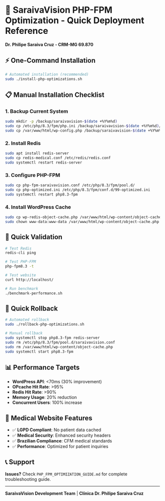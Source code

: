 # 🚀 SaraivaVision PHP-FPM Optimization - Quick Deployment Reference

**Dr. Philipe Saraiva Cruz - CRM-MG 69.870**

## ⚡ One-Command Installation

```bash
# Automated installation (recommended)
sudo ./install-php-optimizations.sh
```

## 📋 Manual Installation Checklist

### 1. Backup Current System
```bash
sudo mkdir -p /backup/saraivavision-$(date +%Y%m%d)
sudo cp /etc/php/8.3/fpm/php.ini /backup/saraivavision-$(date +%Y%m%d)/
sudo cp /var/www/html/wp-config.php /backup/saraivavision-$(date +%Y%m%d)/
```

### 2. Install Redis
```bash
sudo apt install redis-server
sudo cp redis-medical.conf /etc/redis/redis.conf
sudo systemctl restart redis-server
```

### 3. Configure PHP-FPM
```bash
sudo cp php-fpm-saraivavision.conf /etc/php/8.3/fpm/pool.d/
sudo cp php-optimized.ini /etc/php/8.3/fpm/conf.d/99-optimized.ini
sudo systemctl restart php8.3-fpm
```

### 4. Install WordPress Cache
```bash
sudo cp wp-redis-object-cache.php /var/www/html/wp-content/object-cache.php
sudo chown www-data:www-data /var/www/html/wp-content/object-cache.php
```

## 🧪 Quick Validation

```bash
# Test Redis
redis-cli ping

# Test PHP-FPM
php-fpm8.3 -t

# Test website
curl http://localhost/

# Run benchmark
./benchmark-performance.sh
```

## 🔄 Quick Rollback

```bash
# Automated rollback
sudo ./rollback-php-optimizations.sh

# Manual rollback
sudo systemctl stop php8.3-fpm redis-server
sudo rm /etc/php/8.3/fpm/pool.d/saraivavision.conf
sudo rm /var/www/html/wp-content/object-cache.php
sudo systemctl start php8.3-fpm
```

## 📊 Performance Targets

- **WordPress API**: <70ms (30% improvement)
- **OPcache Hit Rate**: >95%
- **Redis Hit Rate**: >90% 
- **Memory Usage**: 20% reduction
- **Concurrent Users**: 100% increase

## 🏥 Medical Website Features

- ✅ **LGPD Compliant**: No patient data cached
- ✅ **Medical Security**: Enhanced security headers
- ✅ **Brazilian Compliance**: CFM medical standards
- ✅ **Performance**: Optimized for patient inquiries

## 📞 Support

**Issues?** Check `PHP_FPM_OPTIMIZATION_GUIDE.md` for complete troubleshooting guide.

---
**SaraivaVision Development Team** | **Clínica Dr. Philipe Saraiva Cruz**